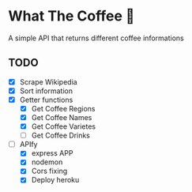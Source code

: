 # What The Coffee 🥄
A simple API that returns different coffee informations

## TODO
*   [x] Scrape Wikipedia
*   [x] Sort information
*   [x] Getter functions
    *   [x] Get Coffee Regions
    *   [x] Get Coffee Names
    *   [x] Get Coffee Varietes
    *   [ ] Get Coffee Drinks
*   [ ] APIfy
    *   [x] express APP
    *   [x] nodemon
    *   [x] Cors fixing
    *   [x] Deploy heroku

